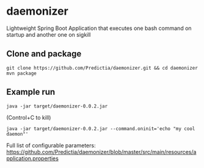 # daemonizer
Lightweight Spring Boot Application that executes one bash command on startup and another one on sigkill

## Clone and package

```
git clone https://github.com/Predictia/daemonizer.git && cd daemonizer
mvn package
```

## Example run



```
java -jar target/daemonizer-0.0.2.jar
```

(Control+C to kill)

```
java -jar target/daemonizer-0.0.2.jar --command.oninit='echo "my cool daemon"'
```

Full list of configurable parameters: https://github.com/Predictia/daemonizer/blob/master/src/main/resources/application.properties

